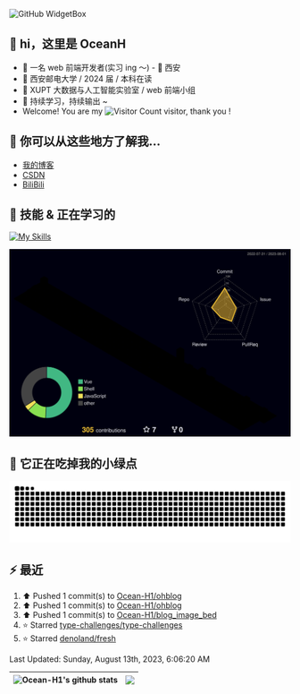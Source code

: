 ![GitHub WidgetBox](https://github-widgetbox.vercel.app/api/profile?username=Ocean-H1&data=followers,repositories,stars,commits)

## 👋 hi，这里是 OceanH

- 👦 一名 web 前端开发者(实习 ing ～) - 📍 西安
- 🏫 西安邮电大学 / 2024 届 / 本科在读
- 🧐 XUPT 大数据与人工智能实验室 / web 前端小组
- 🚀 持续学习，持续输出 ~
- Welcome! You are my ![Visitor Count](https://profile-counter.glitch.me/Ocean_H1/count.svg) visitor, thank you !

## 🎉 你可以从这些地方了解我...

- [我的博客](https://oceanh.top)
- [CSDN](https://blog.csdn.net/qq_51368103?spm=1000.2115.3001.5343)
- [BiliBili](https://space.bilibili.com/382688944/favlist)

## 🚀 技能 & 正在学习的

[![My Skills](https://skillicons.dev/icons?i=vite,vue,react,electron,webpack,nodejs,js,ts,c)](https://github.com/Ocean-H1)

![rainbow gif](https://raw.githubusercontent.com/Ocean-H1/Ocean-H1/main/profile-3d-contrib/profile-night-rainbow.svg)

## 🐍 它正在吃掉我的小绿点

![snake gif](https://raw.githubusercontent.com/Ocean-H1/Ocean-H1/output/github-contribution-grid-snake.svg)

## ⚡ 最近

<!--RECENT_ACTIVITY:start-->
1. ⬆️ Pushed 1 commit(s) to [Ocean-H1/ohblog](https://github.com/Ocean-H1/ohblog)<br>
2. ⬆️ Pushed 1 commit(s) to [Ocean-H1/ohblog](https://github.com/Ocean-H1/ohblog)<br>
3. ⬆️ Pushed 1 commit(s) to [Ocean-H1/blog_image_bed](https://github.com/Ocean-H1/blog_image_bed)<br>
4. ⭐ Starred [type-challenges/type-challenges](https://github.com/type-challenges/type-challenges)<br>
5. ⭐ Starred [denoland/fresh](https://github.com/denoland/fresh)<br>
<!--RECENT_ACTIVITY:end-->

<!--RECENT_ACTIVITY:last_update-->
Last Updated: Sunday, August 13th, 2023, 6:06:20 AM
<!--RECENT_ACTIVITY:last_update_end-->

| <a> <img align="center" src="https://github-readme-stats.vercel.app/api?username=Ocean-H1&show_icons=true&include_all_commits=true&theme=buefy&hide_border=true" alt="Ocean-H1's github stats" /> </a> | <a> <img align="center" src="https://github-readme-stats.vercel.app/api/top-langs/?username=Ocean-H1&layout=compact&theme=buefy&hide_border=true" /> </a> |
| ------------------------------------------------------------------------------------------------------------------------------------------------------------------------------------------------------ | --------------------------------------------------------------------------------------------------------------------------------------------------------- |
